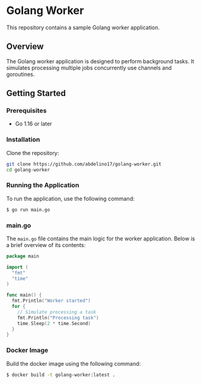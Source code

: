# Golang Worker

This repository contains a sample Golang worker application.

## Overview

The Golang worker application is designed to perform background tasks. It simulates processing multiple jobs concurrently use channels and goroutines.

## Getting Started

### Prerequisites

- Go 1.16 or later

### Installation

Clone the repository:

```sh
git clone https://github.com/abdelino17/golang-worker.git
cd golang-worker
```

### Running the Application

To run the application, use the following command:

```bash
$ go run main.go
```

### main.go

The `main.go` file contains the main logic for the worker application. Below is a brief overview of its contents:

```go
package main

import (
  "fmt"
  "time"
)

func main() {
  fmt.Println("Worker started")
  for {
    // Simulate processing a task
    fmt.Println("Processing task")
    time.Sleep(2 * time.Second)
  }
}
```

### Docker Image

Build the docker image using the following command:

```bash
$ docker build -t golang-worker:latest .
```
